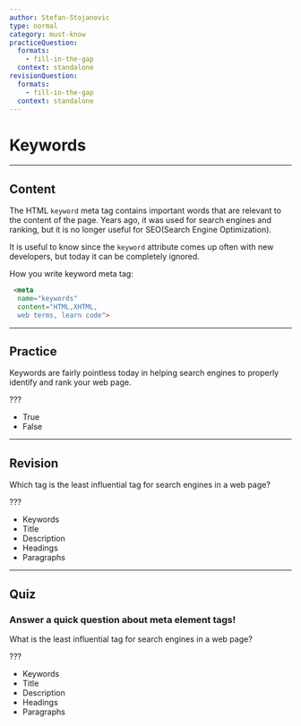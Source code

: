 ```yaml
---
author: Stefan-Stojanovic
type: normal
category: must-know
practiceQuestion:
  formats:
    - fill-in-the-gap
  context: standalone
revisionQuestion:
  formats:
    - fill-in-the-gap
  context: standalone
---
```


# Keywords


---

## Content

The HTML `keyword` meta tag contains important words that are relevant to the content of the page. Years ago, it was used for search engines and ranking, but it is no longer useful for SEO(Search Engine Optimization). 

It is useful to know since the `keyword` attribute comes up often with new developers, but today it can be completely ignored.  

How you write keyword meta tag:

```html
 <meta
  name="keywords"
  content="HTML,XHTML, 
  web terms, learn code">
```


---

## Practice

Keywords are fairly pointless today in helping search engines to properly identify and rank your web page.

???

- True
- False


---

## Revision

Which tag is the least influential tag for search engines in a web page?

???

- Keywords
- Title
- Description
- Headings
- Paragraphs


---

## Quiz

### Answer a quick question about meta element tags!


What is the least influential tag for search engines in a web page?

???

- Keywords
- Title
- Description
- Headings
- Paragraphs
